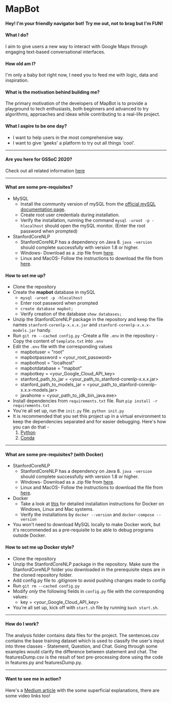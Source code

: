 # MapBot

#### Hey! I'm your friendly navigator bot! Try me out, not to brag but I'm FUN!



#### What I do?

I aim to give users a new way to interact with Google Maps through engaging text-based conversational interfaces.

#### How old am I?

I'm only a baby bot right now, I need you to feed me with logic, data and inspiration.

#### What is the motivation behind building me?

The primary motivation of the developers of MapBot is to provide a playground to tech enthusiasts, both beginners and advanced to try algorithms, approaches and ideas while contributing to a real-life project.

#### What I aspire to be one day?

- I want to help users in the most comprehensive way.
- I want to give 'geeks' a platform to try out all things 'cool'.

------

#### Are you here for GSSoC 2020?

Check out all related information [here](GSSoC.md)

------

#### What are some pre-requisites?

- MySQL
  - Install the community version of mySQL from the [official mySQL documentation page](https://dev.mysql.com/doc/mysql-installation-excerpt/5.7/en/).
  - Create root user credentials during installation.
  - Verify the installation, running the command  `mysql -uroot -p -hlocalhost` should open the mySQL monitor. (Enter the root password when prompted)
- StanfordCoreNLP
  - StanfordCoreNLP has a dependency on Java 8. `java -version` should complete successfully with version 1.8 or higher.
  - Windows- Download as a .zip file from [here](https://stanfordnlp.github.io/CoreNLP/download.html).  
  - Linux and MacOS- Follow the instructions to download the file from [here](https://stanfordnlp.github.io/CoreNLP/download.html).

#### How to set me up?

- Clone the repository
- Create the **mapbot** database in mySQL
  -  `mysql -uroot -p -hlocalhost`
  - Enter root password when prompted
  - `create database mapbot;`
  - Verify creation of the database `show databases;`
- Unzip the StanfordCoreNLP package in the repository and keep the file names `stanford-corenlp-x.x.x.jar` and `stanford-corenlp-x.x.x-models.jar` handy.
- Run `git rm --cached config.py`
-Create a file `.env` in the repository
-Copy the content of `template.txt` into `.env`
- Edit the `.env` file with the corresponding values
  - mapbotuser = "root"
  - mapbotpassword = <your_root_password>
  - mapbothost = "localhost"
  - mapbotdatabase = "mapbot"
  - mapbotkey = <your_Google_Cloud_API_key>
  - stanford_path_to_jar = <your_path_to_stanford-corenlp-x.x.x.jar>
  - stanford_path_to_models_jar = <your_path_to_stanford-corenlp-x.x.x-models.jar>
  - javahome = <your_path_to_jdk_bin_java.exe>
- Install dependencies from `requirements.txt` file. Run `pip install -r requirements.txt`
- You're all set up, run the `init.py` file. `python init.py`
- It is recommended that you set this project up in a virtual environment to keep the dependencies separated and for easier debugging. Here's how you can do that -
    1. [Python](https://realpython.com/python-virtual-environments-a-primer/#why-the-need-for-virtual-environments)
    2. [Conda](https://docs.conda.io/projects/conda/en/latest/user-guide/tasks/manage-environments.html)

------

#### What are some pre-requisites? (with Docker)

- StanfordCoreNLP
  - StanfordCoreNLP has a dependency on Java 8. `java -version` should complete successfully with version 1.8 or higher.
  - Windows- Download as a .zip file from [here](https://stanfordnlp.github.io/CoreNLP/download.html).  
  - Linux and MacOS- Follow the instructions to download the file from [here](https://stanfordnlp.github.io/CoreNLP/download.html).  
- Docker
  - Take a look at [this](https://docs.docker.com/install/) for detailed installation instructions for Docker on Windows, Linux and Mac systems.
  - Verify the installations by `docker --version` and `docker-compose --version`
- You won't need to download MySQL locally to make Docker work, but it's recommended as a pre-requisite to be able to debug programs outside Docker.

#### How to set me up Docker style?
- Clone the repository
- Unzip the StanfordCoreNLP package in the repository. Make sure the StanfordCoreNLP folder you downloaded in the prerequisite steps are in the cloned repository folder.
- Add config.py file to .gitignore to avoid pushing changes made to config
- Run `git rm --cached config.py`
- Modify *only* the following fields in `config.py` file with the corresponding values:
  - key = <your_Google_Cloud_API_key>
- You're all set up, kick off with `start.sh` file by running `bash start.sh`.

------
#### How do I work?

The analysis folder contains data files for the project. The sentences.csv contains the base training dataset which is used to classify the user's input into three classes - Statement, Question, and Chat. Going through some examples would clarify the difference between statement and chat. The featuresDump.csv is the result of text pre-processing done using the code in features.py and featuresDump.py.

------
#### Want to see me in action?

Here's a [Medium article](http://bit.ly/39Y9WCq) with the some superficial explanations, there are some video links too!
